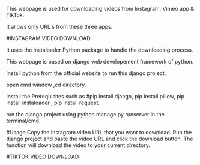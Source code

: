 This webpage is used for downloading videos from Instagram, Vimeo app & TikTok.

It allows only URL s from these three apps.

#INSTAGRAM VIDEO DOWNLOAD

It uses the instaloader Python package to handle the downloading process.

This webpage is based on django web developement framework of python.

Install python from the official website to run this django project.

open cmd window ,cd directory.

Install the Prerequisites such as #pip install django, pip install pillow, pip install instaloader , pip install request.

run the django project using python manage.py runserver in the terminal/cmd.

#Usage Copy the Instagram video URL that you want to download. Run the django project and paste the video URL and click the download button. The function will download the video to your current directory.


#TIKTOK VIDEO DOWNLOAD

